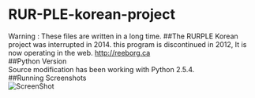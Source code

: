 # RUR-PLE-korean-project
Warning : These files are written in a long time.
##The RURPLE Korean project was interrupted in 2014.
this program is discontinued in 2012, 
It is now operating in the web. http://reeborg.ca <br/>
##Python Version<br/>
Source modification has been working with Python 2.5.4.<br/>
##Running Screenshots<br/>
![ScreenShot](https://github.com/minwook-shin/RUR-PLE-korean-project/blob/master/screenshot.JPG)
